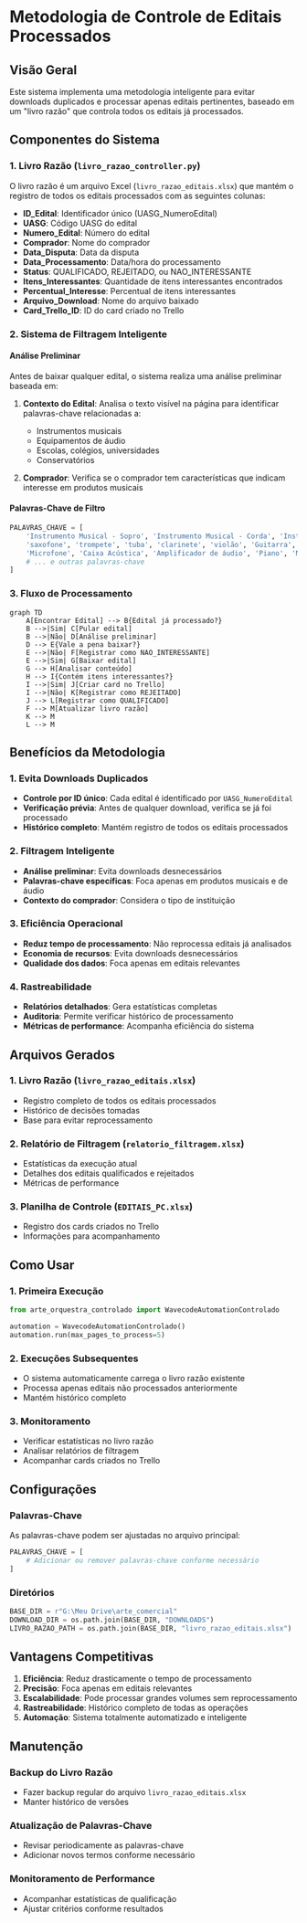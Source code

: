 # Metodologia de Controle de Editais Processados

## Visão Geral

Este sistema implementa uma metodologia inteligente para evitar downloads duplicados e processar apenas editais pertinentes, baseado em um "livro razão" que controla todos os editais já processados.

## Componentes do Sistema

### 1. Livro Razão (`livro_razao_controller.py`)

O livro razão é um arquivo Excel (`livro_razao_editais.xlsx`) que mantém o registro de todos os editais processados com as seguintes colunas:

- **ID_Edital**: Identificador único (UASG_NumeroEdital)
- **UASG**: Código UASG do edital
- **Numero_Edital**: Número do edital
- **Comprador**: Nome do comprador
- **Data_Disputa**: Data da disputa
- **Data_Processamento**: Data/hora do processamento
- **Status**: QUALIFICADO, REJEITADO, ou NAO_INTERESSANTE
- **Itens_Interessantes**: Quantidade de itens interessantes encontrados
- **Percentual_Interesse**: Percentual de itens interessantes
- **Arquivo_Download**: Nome do arquivo baixado
- **Card_Trello_ID**: ID do card criado no Trello

### 2. Sistema de Filtragem Inteligente

#### Análise Preliminar
Antes de baixar qualquer edital, o sistema realiza uma análise preliminar baseada em:

1. **Contexto do Edital**: Analisa o texto visível na página para identificar palavras-chave relacionadas a:
   - Instrumentos musicais
   - Equipamentos de áudio
   - Escolas, colégios, universidades
   - Conservatórios

2. **Comprador**: Verifica se o comprador tem características que indicam interesse em produtos musicais

#### Palavras-Chave de Filtro
```python
PALAVRAS_CHAVE = [
    'Instrumento Musical - Sopro', 'Instrumento Musical - Corda', 'Instrumento Musical - Percursão',
    'saxofone', 'trompete', 'tuba', 'clarinete', 'violão', 'Guitarra', 'Baixo', 'Violino',
    'Microfone', 'Caixa Acústica', 'Amplificador de áudio', 'Piano', 'Mesa áudio',
    # ... e outras palavras-chave
]
```

### 3. Fluxo de Processamento

```mermaid
graph TD
    A[Encontrar Edital] --> B{Edital já processado?}
    B -->|Sim| C[Pular edital]
    B -->|Não| D[Análise preliminar]
    D --> E{Vale a pena baixar?}
    E -->|Não| F[Registrar como NAO_INTERESSANTE]
    E -->|Sim| G[Baixar edital]
    G --> H[Analisar conteúdo]
    H --> I{Contém itens interessantes?}
    I -->|Sim| J[Criar card no Trello]
    I -->|Não| K[Registrar como REJEITADO]
    J --> L[Registrar como QUALIFICADO]
    F --> M[Atualizar livro razão]
    K --> M
    L --> M
```

## Benefícios da Metodologia

### 1. Evita Downloads Duplicados
- **Controle por ID único**: Cada edital é identificado por `UASG_NumeroEdital`
- **Verificação prévia**: Antes de qualquer download, verifica se já foi processado
- **Histórico completo**: Mantém registro de todos os editais processados

### 2. Filtragem Inteligente
- **Análise preliminar**: Evita downloads desnecessários
- **Palavras-chave específicas**: Foca apenas em produtos musicais e de áudio
- **Contexto do comprador**: Considera o tipo de instituição

### 3. Eficiência Operacional
- **Reduz tempo de processamento**: Não reprocessa editais já analisados
- **Economia de recursos**: Evita downloads desnecessários
- **Qualidade dos dados**: Foca apenas em editais relevantes

### 4. Rastreabilidade
- **Relatórios detalhados**: Gera estatísticas completas
- **Auditoria**: Permite verificar histórico de processamento
- **Métricas de performance**: Acompanha eficiência do sistema

## Arquivos Gerados

### 1. Livro Razão (`livro_razao_editais.xlsx`)
- Registro completo de todos os editais processados
- Histórico de decisões tomadas
- Base para evitar reprocessamento

### 2. Relatório de Filtragem (`relatorio_filtragem.xlsx`)
- Estatísticas da execução atual
- Detalhes dos editais qualificados e rejeitados
- Métricas de performance

### 3. Planilha de Controle (`EDITAIS_PC.xlsx`)
- Registro dos cards criados no Trello
- Informações para acompanhamento

## Como Usar

### 1. Primeira Execução
```python
from arte_orquestra_controlado import WavecodeAutomationControlado

automation = WavecodeAutomationControlado()
automation.run(max_pages_to_process=5)
```

### 2. Execuções Subsequentes
- O sistema automaticamente carrega o livro razão existente
- Processa apenas editais não processados anteriormente
- Mantém histórico completo

### 3. Monitoramento
- Verificar estatísticas no livro razão
- Analisar relatórios de filtragem
- Acompanhar cards criados no Trello

## Configurações

### Palavras-Chave
As palavras-chave podem ser ajustadas no arquivo principal:
```python
PALAVRAS_CHAVE = [
    # Adicionar ou remover palavras-chave conforme necessário
]
```

### Diretórios
```python
BASE_DIR = r"G:\Meu Drive\arte_comercial"
DOWNLOAD_DIR = os.path.join(BASE_DIR, "DOWNLOADS")
LIVRO_RAZAO_PATH = os.path.join(BASE_DIR, "livro_razao_editais.xlsx")
```

## Vantagens Competitivas

1. **Eficiência**: Reduz drasticamente o tempo de processamento
2. **Precisão**: Foca apenas em editais relevantes
3. **Escalabilidade**: Pode processar grandes volumes sem reprocessamento
4. **Rastreabilidade**: Histórico completo de todas as operações
5. **Automação**: Sistema totalmente automatizado e inteligente

## Manutenção

### Backup do Livro Razão
- Fazer backup regular do arquivo `livro_razao_editais.xlsx`
- Manter histórico de versões

### Atualização de Palavras-Chave
- Revisar periodicamente as palavras-chave
- Adicionar novos termos conforme necessário

### Monitoramento de Performance
- Acompanhar estatísticas de qualificação
- Ajustar critérios conforme resultados
